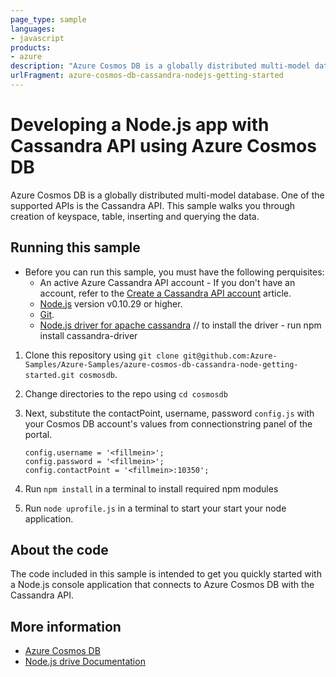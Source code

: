 ```yaml
---
page_type: sample
languages:
- javascript
products:
- azure
description: "Azure Cosmos DB is a globally distributed multi-model database. One of the supported APIs is the Cassandra API."
urlFragment: azure-cosmos-db-cassandra-nodejs-getting-started
---
```


# Developing a Node.js app with Cassandra API using Azure Cosmos DB
Azure Cosmos DB is a globally distributed multi-model database. One of the supported APIs is the Cassandra API. This sample walks you through creation of keyspace, table, inserting and querying the data.


## Running this sample
* Before you can run this sample, you must have the following perquisites:
	* An active Azure Cassandra API account - If you don't have an account, refer to the [Create a Cassandra API account](https://docs.microsoft.com/en-us/azure/cosmos-db/create-cassandra-nodejs) article.
	* [Node.js](https://nodejs.org/en/) version v0.10.29 or higher.
	* [Git](http://git-scm.com/).
  * [Node.js driver for apache cassandra](https://github.com/datastax/nodejs-driver) // to install the driver - run npm install cassandra-driver 


1. Clone this repository using `git clone git@github.com:Azure-Samples/Azure-Samples/azure-cosmos-db-cassandra-node-getting-started.git cosmosdb`.

2. Change directories to the repo using `cd cosmosdb`

3. Next, substitute the contactPoint, username, password  `config.js` with your Cosmos DB account's values from connectionstring panel of the portal.

	```
	config.username = '<fillmein>';
	config.password = '<fillmein>';
	config.contactPoint = '<fillmein>:10350';
	
	```

5. Run `npm install` in a terminal to install required npm modules
 
6. Run `node uprofile.js` in a terminal to start your start your node application.

## About the code
The code included in this sample is intended to get you quickly started with a Node.js console application that connects to Azure Cosmos DB with the Cassandra API.

## More information

- [Azure Cosmos DB](https://docs.microsoft.com/azure/cosmos-db/introduction)
- [Node.js drive Documentation](https://github.com/datastax/nodejs-driver)
